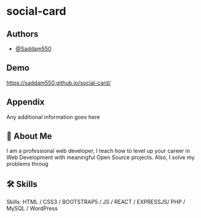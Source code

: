 # social-card


## Authors

- [@Saddam550](https://www.github.com/Saddam550)


## Demo

https://saddam550.github.io/social-card/



## Appendix

Any additional information goes here


## 🚀 About Me
I am a professional web developer, I teach how to level up your career in Web Development with meaningful Open Source projects. Also, I solve my problems throug



## 🛠 Skills
Skills: HTML / CSS3 / BOOTSTRAP5 / JS / REACT / EXPRESSJS/ PHP / MySQL / WordPress


